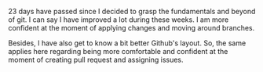 23 days have passed since I decided to grasp the fundamentals and beyond of git.
I can say I have improved a lot during these weeks.
I am more confident at the moment of applying changes and moving around branches.

Besides, I have also get to know a bit better Github's layout. So, the same applies here regarding being more comfortable and confident at the moment of creating pull request and assigning issues.
